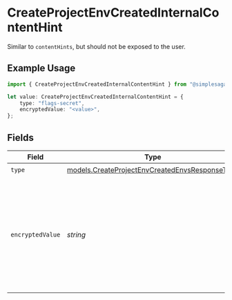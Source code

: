 # CreateProjectEnvCreatedInternalContentHint

Similar to `contentHints`, but should not be exposed to the user.

## Example Usage

```typescript
import { CreateProjectEnvCreatedInternalContentHint } from "@simplesagar/vercel/models/createprojectenvop.js";

let value: CreateProjectEnvCreatedInternalContentHint = {
    type: "flags-secret",
    encryptedValue: "<value>",
};
```

## Fields

| Field                                                                                                                        | Type                                                                                                                         | Required                                                                                                                     | Description                                                                                                                  |
| ---------------------------------------------------------------------------------------------------------------------------- | ---------------------------------------------------------------------------------------------------------------------------- | ---------------------------------------------------------------------------------------------------------------------------- | ---------------------------------------------------------------------------------------------------------------------------- |
| `type`                                                                                                                       | [models.CreateProjectEnvCreatedEnvsResponseType](../models/createprojectenvcreatedenvsresponsetype.md)                       | :heavy_check_mark:                                                                                                           | N/A                                                                                                                          |
| `encryptedValue`                                                                                                             | *string*                                                                                                                     | :heavy_check_mark:                                                                                                           | Contains the `value` of the env variable, encrypted with a special key to make decryption possible in the subscriber Lambda. |